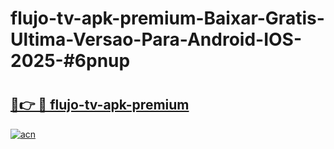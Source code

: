 # flujo-tv-apk-premium-Baixar-Gratis-Ultima-Versao-Para-Android-IOS-2025-#6pnup

# <h2><a href="https://ainizakaria.my?title=flujo-tv-apk-premium&ref=24M">🔗👉 🔴 flujo-tv-apk-premium</a></h2>

[![acn](https://github.com/user-attachments/assets/0f9c940e-d8b0-45ae-aac7-cd30a18b3e1c)](https://ainizakaria.my?title=flujo-tv-apk-premium&ref=24M)

